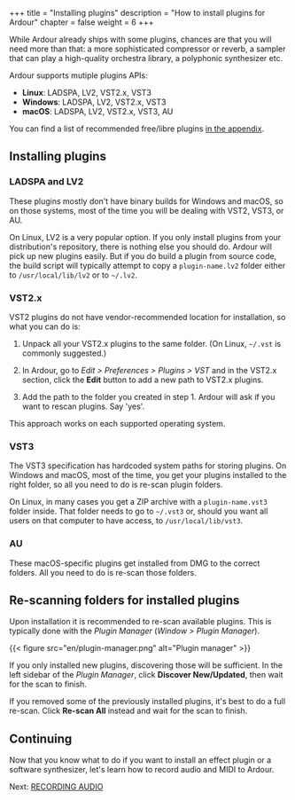 +++
title = "Installing plugins"
description = "How to install plugins for Ardour"
chapter = false
weight = 6
+++

While Ardour already ships with some plugins, chances are that you will need
more than that: a more sophisticated compressor or reverb, a sampler that
can play a high-quality orchestra library, a polyphonic synthesizer etc.

Ardour supports mutiple plugins APIs:

- **Linux**: LADSPA, LV2, VST2.x, VST3
- **Windows**: LADSPA, LV2, VST2.x, VST3
- **macOS**: LADSPA, LV2, VST2.x, VST3, AU

You can find a list of recommended free/libre plugins
[in the appendix](../../appendices/plugins/).

## Installing plugins

### LADSPA and LV2

These plugins mostly don't have binary builds for Windows and macOS, so on
those systems, most of the time you will be dealing with VST2, VST3, or AU.

On Linux, LV2 is a very popular option. If you only install plugins from your
distribution's repository, there is nothing else you should do. Ardour will
pick up new plugins easily. But if you do build a plugin from source code, the
build script will typically attempt to copy a `plugin-name.lv2` folder either
to `/usr/local/lib/lv2` or to `~/.lv2`.

### VST2.x

VST2 plugins do not have vendor-recommended location for installation, so what
you can do is:

1. Unpack all your VST2.x plugins to the same folder. (On Linux, `~/.vst` is
commonly suggested.)

2. In Ardour, go to _Edit > Preferences > Plugins > VST_ and in the VST2.x
section, click the **Edit** button to add a new path to VST2.x plugins.

3. Add the path to the folder you created in step 1. Ardour will ask if you
want to rescan plugins. Say 'yes'.

This approach works on each supported operating system.

### VST3

The VST3 specification has hardcoded system paths for storing plugins. On
Windows and macOS, most of the time, you get your plugins installed to the
right folder, so all you need to do is re-scan plugin folders.

On Linux, in many cases you get a ZIP archive with a `plugin-name.vst3` folder
inside. That folder needs to go to `~/.vst3` or, should you want all users on
that computer to have access, to `/usr/local/lib/vst3`.

### AU

These macOS-specific plugins get installed from DMG to the correct folders.
All you need to do is re-scan those folders.

## Re-scanning folders for installed plugins

Upon installation it is recommended to re-scan available plugins. This is
typically done with the _Plugin Manager_ (_Window > Plugin Manager_).

{{< figure src="en/plugin-manager.png" alt="Plugin manager" >}}

If you only installed new plugins, discovering those will be sufficient. In
the left sidebar of the _Plugin Manager_, click **Discover New/Updated**, then
wait for the scan to finish.

If you removed some of the previously installed plugins, it's best to do a
full re-scan. Click **Re-scan All** instead and wait for the scan to finish.

## Continuing

Now that you know what to do if you want to install an effect plugin or a
software synthesizer, let's learn how to record audio and MIDI to Ardour.

Next: [RECORDING AUDIO](../../recording/recording-audio/)
